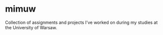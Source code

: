# mimuw
Collection of assignments and projects I've worked on during my studies at the University of Warsaw.
